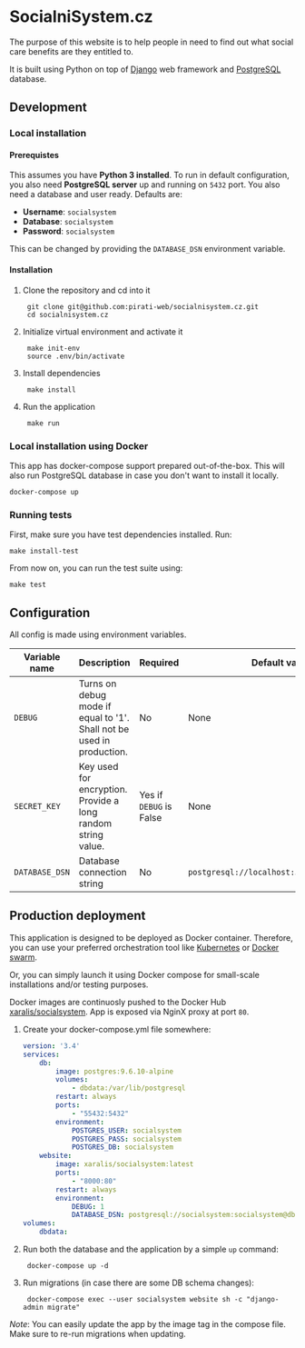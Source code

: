 # SocialniSystem.cz

The purpose of this website is to help people in need to find out what social
care benefits are they entitled to.

It is built using Python on top of [Django](https://www.djangoproject.com/)
web framework and [PostgreSQL](https://www.postgresql.org/) database.

## Development

### Local installation

#### Prerequistes

This assumes you have **Python 3 installed**. To run in default
configuration, you also need **PostgreSQL server** up and running on `5432` port. You
also need a database and user ready. Defaults are:

* **Username**: `socialsystem`
* **Database**: `socialsystem`
* **Password**: `socialsystem`

This can be changed by providing the `DATABASE_DSN` environment variable.

#### Installation

1. Clone the repository and cd into it

        git clone git@github.com:pirati-web/socialnisystem.cz.git
        cd socialnisystem.cz

2. Initialize virtual environment and activate it

        make init-env
        source .env/bin/activate

3. Install dependencies

        make install

4. Run the application

        make run

### Local installation using Docker

This app has docker-compose support prepared out-of-the-box. This will also
run PostgreSQL database in case you don't want to install it locally.

    docker-compose up

### Running tests

First, make sure you have test dependencies installed. Run:

    make install-test

From now on, you can run the test suite using:

    make test


## Configuration

All config is made using environment variables.

| Variable name  | Description                                                           | Required                | Default value                              |
|----------------|-----------------------------------------------------------------------|-------------------------|--------------------------------------------|
| `DEBUG`        | Turns on debug mode if equal to '1'. Shall not be used in production. | No                      | None                                       |
| `SECRET_KEY`   | Key used for encryption. Provide a long random string value.          | Yes if `DEBUG` is False | None                                       |
| `DATABASE_DSN` | Database connection string                                            | No                      | `postgresql://localhost:5432/socialsystem` |


## Production deployment

This application is designed to be deployed as Docker container. Therefore,
you can use your preferred orchestration tool like [Kubernetes](https://kubernetes.io/)
or [Docker swarm](https://github.com/docker/swarm).

Or, you can simply launch it using Docker compose for small-scale installations
and/or testing purposes.

Docker images are continuosly pushed to the Docker Hub
[xaralis/socialsystem](https://hub.docker.com/r/xaralis/socialsystem/). App is
exposed via NginX proxy at port `80`.

1. Create your docker-compose.yml file somewhere:

    ```yaml
    version: '3.4'
    services:
        db:
            image: postgres:9.6.10-alpine
            volumes:
                - dbdata:/var/lib/postgresql
            restart: always
            ports:
                - "55432:5432"
            environment:
                POSTGRES_USER: socialsystem
                POSTGRES_PASS: socialsystem
                POSTGRES_DB: socialsystem
        website:
            image: xaralis/socialsystem:latest
            ports:
                - "8000:80"
            restart: always
            environment:
                DEBUG: 1
                DATABASE_DSN: postgresql://socialsystem:socialsystem@db:5432/socialsystem
    volumes:
        dbdata:
    ```

2. Run both the database and the application by a simple `up` command:

        docker-compose up -d

3. Run migrations (in case there are some DB schema changes):

        docker-compose exec --user socialsystem website sh -c "django-admin migrate"

*Note*: You can easily update the app by the image tag in the compose file. Make
sure to re-run migrations when updating.
